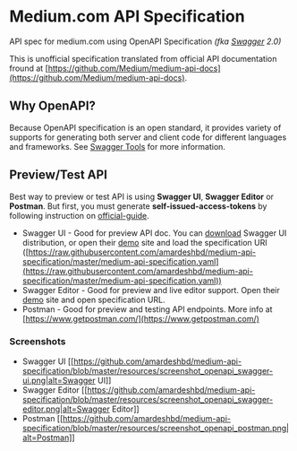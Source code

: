 # Medium.com API Specification
API spec for medium.com using OpenAPI Specification _(fka [Swagger](http://swagger.io/) 2.0)_

This is unofficial specification translated from official API documentation fround at [https://github.com/Medium/medium-api-docs](https://github.com/Medium/medium-api-docs).

## Why OpenAPI?
Because OpenAPI specification is an open standard, it provides variety of supports for generating both server and client code for different languages and frameworks. See [Swagger Tools](http://swagger.io/tools/) for more information.

## Preview/Test API
Best way to preview or test API is using **Swagger UI**, **Swagger Editor** or **Postman**. But first, you must generate **self-issued-access-tokens** by following instruction on [official-guide](https://github.com/Medium/medium-api-docs#22-self-issued-access-tokens).

 * Swagger UI - Good for preview API doc. You can [download](https://github.com/swagger-api/swagger-ui) Swagger UI distribution, or open their [demo](http://petstore.swagger.io/) site and load the specification URI ([https://raw.githubusercontent.com/amardeshbd/medium-api-specification/master/medium-api-specification.yaml](https://raw.githubusercontent.com/amardeshbd/medium-api-specification/master/medium-api-specification.yaml))
 * Swagger Editor - Good for preview and live editor support. Open their [demo](http://editor.swagger.io/) site and open specification URL.
 * Postman - Good for preview and testing API endpoints. More info at [https://www.getpostman.com/](https://www.getpostman.com/)

### Screenshots
 * Swagger UI [[https://github.com/amardeshbd/medium-api-specification/blob/master/resources/screenshot_openapi_swagger-ui.png|alt=Swagger UI]]
 * Swagger Editor [[https://github.com/amardeshbd/medium-api-specification/blob/master/resources/screenshot_openapi_swagger-editor.png|alt=Swagger Editor]]
 * Postman [[https://github.com/amardeshbd/medium-api-specification/blob/master/resources/screenshot_openapi_postman.png|alt=Postman]]
